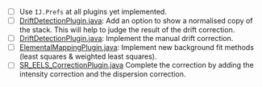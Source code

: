 - [ ] Use `IJ.Prefs` at all plugins yet implemented.
- [ ] [DriftDetectionPlugin.java][drift]: Add an option to show a normalised copy of the stack. This will help to judge the result of the drift correction.
- [ ] [DriftDetectionPlugin.java][drift]: Implement the manual drift correction.
- [ ] [ElementalMappingPlugin.java][map]: Implement new background fit methods (least squares & weighted least squares).
- [ ] [SR_EELS_CorrectionPlugin.java][sr-eels] Complete the correction by adding the intensity correction and the dispersion correction.

[drift]: https://github.com/EFTEMj/EFTEMj/blob/master/EFTEMj/src/drift/DriftDetectionPlugin.java
[map]: https://github.com/EFTEMj/EFTEMj/blob/master/EFTEMj/src/elemental_map/ElementalMappingPlugin.java
[sr-eels]: https://github.com/EFTEMj/EFTEMj/blob/master/EFTEMj/src/sr_eels/SR_EELS_CorrectionPlugin.java

